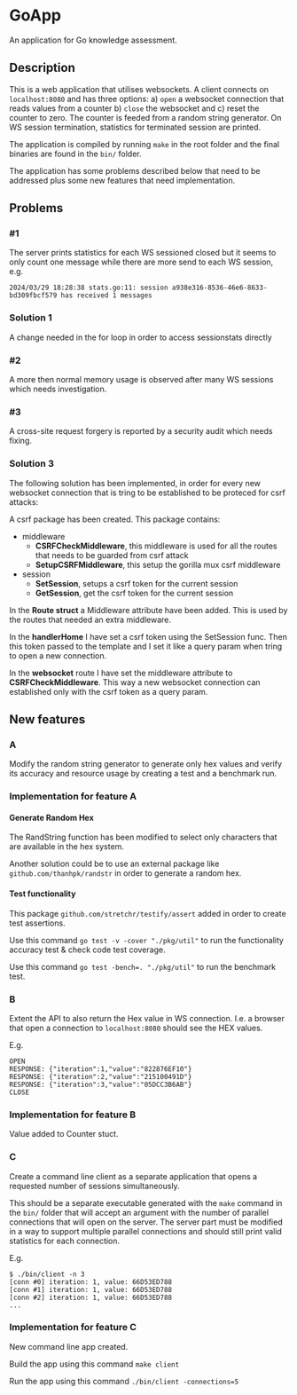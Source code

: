 # GoApp

An application for Go knowledge assessment.

## Description

This is a web application that utilises websockets. A client connects on `localhost:8080` and has three options: a) `open` a websocket connection that reads values from a counter b) `close` the websocket and c) reset the counter to zero. The counter is feeded from a random string generator. On WS session termination, statistics for terminated session are printed.

The application is compiled by running `make` in the root folder and the final binaries are found in the `bin/` folder.

The application has some problems described below that need to be addressed plus some new features that need implementation.

## Problems

### #1

The server prints statistics for each WS sessioned closed but it seems to only count one message while there are more send to each WS session, e.g.

```
2024/03/29 18:28:38 stats.go:11: session a938e316-8536-46e6-8633-bd309fbcf579 has received 1 messages
```

### Solution 1

A change needed in the for loop in order to access sessionstats directly

### #2

A more then normal memory usage is observed after many WS sessions which needs investigation.

### #3

A cross-site request forgery is reported by a security audit which needs fixing.

### Solution 3

The following solution has been implemented, in order for every new websocket connection that is tring to be established to be proteced for csrf attacks:

A csrf package has been created. This package contains:
- middleware
    - **CSRFCheckMiddleware**, this middleware is used for all the routes that needs to be guarded from csrf attack
    - **SetupCSRFMiddleware**, this setup the gorilla mux csrf middleware
- session 
    - **SetSession**, setups a csrf token for the current session
    - **GetSession**, get the csrf token for the current session

In the **Route struct** a Middleware attribute have been added. This is used by the routes that needed an extra middleware.

In the **handlerHome** I have set a csrf token using the SetSession func. Then this token passed to the template and I set it like a query param when tring to open a new connection. 

In the **websocket** route I have set the middleware attribute to **CSRFCheckMiddleware**. This way a new websocket connection can established only with the csrf token as a query param.

## New features

### A

Modify the random string generator to generate only hex values and verify its accuracy and resource usage by creating a test and a benchmark run.

### Implementation for feature A

#### Generate Random Hex

The RandString function has been modified to select only characters that are available in the hex system.

Another solution could be to use an external package like `github.com/thanhpk/randstr` in order to generate a random hex.

#### Test functionality

This package `github.com/stretchr/testify/assert` added in order to create test assertions.

Use this command `go test -v -cover "./pkg/util"` to run the functionality accuracy test & check code test coverage.

Use this command `go test -bench=. "./pkg/util"` to run the benchmark test.

### B

Extent the API to also return the Hex value in WS connection. I.e. a browser that open a connection to `localhost:8080` should see the HEX values.

E.g.

```
OPEN
RESPONSE: {"iteration":1,"value":"822876EF10"}
RESPONSE: {"iteration":2,"value":"215100491D"}
RESPONSE: {"iteration":3,"value":"05DCC3B6AB"}
CLOSE
```

### Implementation for feature B

Value added to Counter stuct. 

### C

Create a command line client as a separate application that opens a requested number of sessions simultaneously.

This should be a separate executable generated with the `make` command in the `bin/` folder that will accept an argument with the number of parallel connections that will open on the server. The server part must be modified in a way to support multiple parallel connections and should still print valid statistics for each connection.

E.g.

```
$ ./bin/client -n 3
[conn #0] iteration: 1, value: 66D53ED788
[conn #1] iteration: 1, value: 66D53ED788
[conn #2] iteration: 1, value: 66D53ED788
...
```

### Implementation for feature C

New command line app created.

Build the app using this command `make client`

Run the app using this command `./bin/client -connections=5`